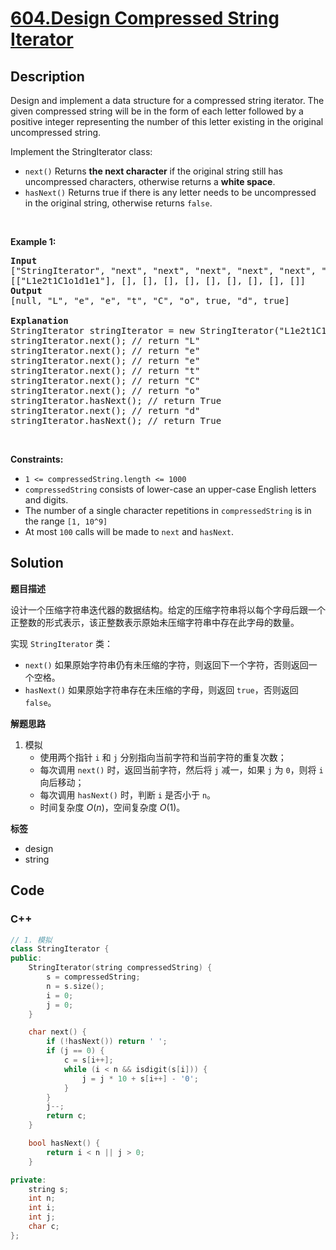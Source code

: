 # [604.Design Compressed String Iterator](https://leetcode.com/problems/design-compressed-string-iterator/description/)

## Description

<p>Design and implement a data structure for a compressed string iterator. The given compressed string will be in the form of each letter followed by a positive integer representing the number of this letter existing in the original uncompressed string.</p>

<p>Implement the&nbsp;StringIterator class:</p>

<ul>
  <li><code>next()</code>&nbsp;Returns <strong>the next character</strong> if the original string still has uncompressed characters, otherwise returns a <strong>white space</strong>.</li>
  <li><code>hasNext()</code>&nbsp;Returns true if&nbsp;there is any letter needs to be uncompressed in the original string, otherwise returns <code>false</code>.</li>
</ul>

<p>&nbsp;</p>
<p><strong class="example">Example 1:</strong></p>

<pre>
<strong>Input</strong>
[&quot;StringIterator&quot;, &quot;next&quot;, &quot;next&quot;, &quot;next&quot;, &quot;next&quot;, &quot;next&quot;, &quot;next&quot;, &quot;hasNext&quot;, &quot;next&quot;, &quot;hasNext&quot;]
[[&quot;L1e2t1C1o1d1e1&quot;], [], [], [], [], [], [], [], [], []]
<strong>Output</strong>
[null, &quot;L&quot;, &quot;e&quot;, &quot;e&quot;, &quot;t&quot;, &quot;C&quot;, &quot;o&quot;, true, &quot;d&quot;, true]

<strong>Explanation</strong>
StringIterator stringIterator = new StringIterator(&quot;L1e2t1C1o1d1e1&quot;);
stringIterator.next(); // return &quot;L&quot;
stringIterator.next(); // return &quot;e&quot;
stringIterator.next(); // return &quot;e&quot;
stringIterator.next(); // return &quot;t&quot;
stringIterator.next(); // return &quot;C&quot;
stringIterator.next(); // return &quot;o&quot;
stringIterator.hasNext(); // return True
stringIterator.next(); // return &quot;d&quot;
stringIterator.hasNext(); // return True
</pre>

<p>&nbsp;</p>
<p><strong>Constraints:</strong></p>

<ul>
  <li><code>1 &lt;=&nbsp;compressedString.length &lt;= 1000</code></li>
  <li><code>compressedString</code> consists of lower-case an upper-case English letters and digits.</li>
  <li>The number of a single character repetitions in&nbsp;<code>compressedString</code> is in the range <code>[1, 10^9]</code></li>
  <li>At most <code>100</code> calls will be made to <code>next</code> and <code>hasNext</code>.</li>
</ul>

## Solution

**题目描述**

设计一个压缩字符串迭代器的数据结构。给定的压缩字符串将以每个字母后跟一个正整数的形式表示，该正整数表示原始未压缩字符串中存在此字母的数量。

实现 `StringIterator` 类：

- `next()` 如果原始字符串仍有未压缩的字符，则返回下一个字符，否则返回一个空格。
- `hasNext()` 如果原始字符串存在未压缩的字母，则返回 `true`，否则返回 `false`。

**解题思路**

1. 模拟
   - 使用两个指针 `i` 和 `j` 分别指向当前字符和当前字符的重复次数；
   - 每次调用 `next()` 时，返回当前字符，然后将 `j` 减一，如果 `j` 为 `0`，则将 `i` 向后移动；
   - 每次调用 `hasNext()` 时，判断 `i` 是否小于 `n`。
   - 时间复杂度 $O(n)$，空间复杂度 $O(1)$。

**标签**

- design
- string

<!-- code start -->
## Code

### C++

```cpp
// 1. 模拟
class StringIterator {
public:
    StringIterator(string compressedString) {
        s = compressedString;
        n = s.size();
        i = 0;
        j = 0;
    }

    char next() {
        if (!hasNext()) return ' ';
        if (j == 0) {
            c = s[i++];
            while (i < n && isdigit(s[i])) {
                j = j * 10 + s[i++] - '0';
            }
        }
        j--;
        return c;
    }

    bool hasNext() {
        return i < n || j > 0;
    }

private:
    string s;
    int n;
    int i;
    int j;
    char c;
};
```

<!-- code end -->
